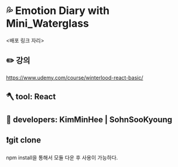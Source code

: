 # 💦 Emotion Diary with Mini_Waterglass

<배포 링크 자리>

## ✏️ 강의

<https://www.udemy.com/course/winterlood-react-basic/>

## 🪓 tool: React

## 🤽 developers: KimMinHee | SohnSooKyoung

## ❗git clone

npm install을 통해서 모듈 다운 후 사용이 가능하다.
